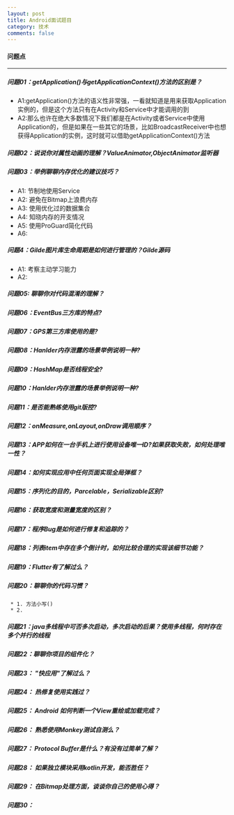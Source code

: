 ```yaml
---
layout: post
title: Android面试题目
category: 技术
comments: false
---
```


#### 问题点
---

##### 问题01：getApplication()与getApplicationContext()方法的区别是？
	
* A1:getApplication()方法的语义性非常强，一看就知道是用来获取Application实例的，但是这个方法只有在Activity和Service中才能调用的到
* A2:那么也许在绝大多数情况下我们都是在Activity或者Service中使用Application的，但是如果在一些其它的场景，比如BroadcastReceiver中也想获得Application的实例，这时就可以借助getApplicationContext()方法
	
##### 问题02：说说你对属性动画的理解？ValueAnimator,ObjectAnimator监听器

##### 问题03：举例聊聊内存优化的建议技巧？

* A1: 节制地使用Service
* A2: 避免在Bitmap上浪费内存
* A3: 使用优化过的数据集合
* A4: 知晓内存的开支情况
* A5: 使用ProGuard简化代码
* A6:
 
##### 问题4：Gilde图片库生命周期是如何进行管理的？Gilde源码

* A1: 考察主动学习能力
* A2: 

##### 问题05: 聊聊你对代码混淆的理解？

##### 问题06：EventBus三方库的特点?

##### 问题07：GPS第三方库使用的是?

##### 问题08：Hanlder内存泄露的场景举例说明一种?

##### 问题09：HashMap是否线程安全?

##### 问题10：Hanlder内存泄露的场景举例说明一种?

##### 问题11：是否能熟练使用git版控?

##### 问题12：onMeasure,onLayout,onDraw调用顺序？

##### 问题13：APP如何在一台手机上进行使用设备唯一ID?如果获取失败，如何处理唯一性？

##### 问题14：如何实现应用中任何页面实现全局弹框？

##### 问题15：序列化的目的，Parcelable，Serializable区别?

##### 问题16：获取宽度和测量宽度的区别？

##### 问题17：程序Bug是如何进行修复和追踪的？

##### 问题18：列表item中存在多个倒计时，如何比较合理的实现该细节功能？

##### 问题19：Flutter有了解过么？

##### 问题20：聊聊你的代码习惯？
     
     * 1. 方法小写()
     * 2. 

##### 问题21：java多线程中可否多次启动，多次启动的后果？使用多线程，何时存在多个并行的线程

##### 问题22：聊聊你项目的组件化？

##### 问题23： "快应用"了解过么？

##### 问题24： 热修复使用实践过？

##### 问题25： Android 如何判断一个View重绘或加载完成？

##### 问题26： 熟悉使用Monkey测试自测么？

##### 问题27： Protocol Buffer是什么？有没有过简单了解？

##### 问题28： 如果独立模块采用kotlin开发，能否胜任？

##### 问题29： 在Bitmap处理方面，谈谈你自己的使用心得？

##### 问题30： 












 

